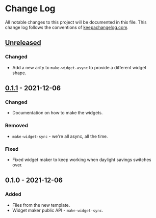 # Change Log
All notable changes to this project will be documented in this file. This change log follows the conventions of [keepachangelog.com](http://keepachangelog.com/).

## [Unreleased]
### Changed
- Add a new arity to `make-widget-async` to provide a different widget shape.

## [0.1.1] - 2021-12-06
### Changed
- Documentation on how to make the widgets.

### Removed
- `make-widget-sync` - we're all async, all the time.

### Fixed
- Fixed widget maker to keep working when daylight savings switches over.

## 0.1.0 - 2021-12-06
### Added
- Files from the new template.
- Widget maker public API - `make-widget-sync`.

[Unreleased]: https://github.com/your-name/hospital-geradores-testes/compare/0.1.1...HEAD
[0.1.1]: https://github.com/your-name/hospital-geradores-testes/compare/0.1.0...0.1.1
